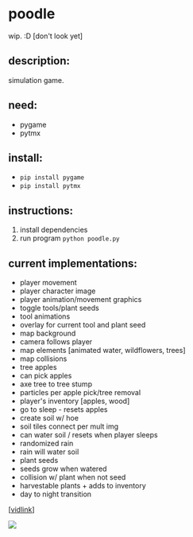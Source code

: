 # poodle
wip. :D [don't look yet]

## description:
simulation game.

## need: 
- pygame
- pytmx

## install:
- `pip install pygame`
- `pip install pytmx`

## instructions: 
1. install dependencies
2. run program `python poodle.py`

## current implementations:
- player movement
- player character image
- player animation/movement graphics
- toggle tools/plant seeds
- tool animations
- overlay for current tool and plant seed
- map background
- camera follows player
- map elements [animated water, wildflowers, trees]
- map collisions
- tree apples
- can pick apples
- axe tree to tree stump
- particles per apple pick/tree removal
- player's inventory [apples, wood]
- go to sleep - resets apples
- create soil w/ hoe
- soil tiles connect per mult img
- can water soil / resets when player sleeps
- randomized rain
- rain will water soil
- plant seeds
- seeds grow when watered
- collision w/ plant when not seed
- harvestable plants + adds to inventory
- day to night transition

[[vidlink](https://www.youtube.com/watch?v=T4IX36sP_0c&t=85s/)]


 <img src="https://cdn.discordapp.com/attachments/554140257441021972/1210663481410588692/image.png?ex=65eb613b&is=65d8ec3b&hm=f3297f3a8dfbd7b08ef514e7ee7326406ceea3fe10ed47e2a588033467489c2d&">
